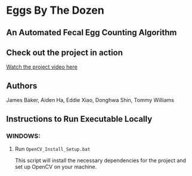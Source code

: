 # Eggs By The Dozen

## An Automated Fecal Egg Counting Algorithm

## Check out the project in action

[Watch the project video here](https://youtu.be/VgkAQhBrsf8?si=Mh97xBtGu77kGTCk)

## Authors

James Baker, Aiden Ha, Eddie Xiao, Donghwa Shin, Tommy Williams

## Instructions to Run Executable Locally

### WINDOWS:
1. Run `OpenCV_Install_Setup.bat`
   
   This script will install the necessary dependencies for the project and set up OpenCV on your machine.
